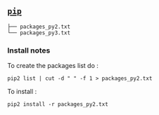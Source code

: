 ## [`pip`](https://pypi.org/)


<!--- Tree block autogenerated by /docgen.py -->
    ├── packages_py2.txt
    └── packages_py3.txt

### Install notes

To create the packages list do :

    pip2 list | cut -d " " -f 1 > packages_py2.txt

To install :

    pip2 install -r packages_py2.txt


